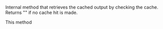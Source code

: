 ﻿Internal method that retrieves the cached output by checking the cache. Returns "" if no cache hit is made.

This method